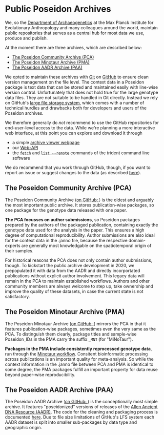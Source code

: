 # Public Poseidon Archives

We, so the [Department of Archaeogenetics](https://www.eva.mpg.de/archaeogenetics/index.html) at the Max Planck Institute for Evolutionary Anthropology and many colleagues around the world, maintain public repositories that serves as a central hub for most data we use, produce and publish.

At the moment there are three archives, which are described below:

- [The Poseidon Community Archive (PCA)]()
- [The Poseidon Minotaur Archive (PMA)]()
- [The Poseidon AADR Archive (PAA)]()

We opted to maintain these archives with [Git](https://git-scm.com) on [GitHub](https://github.com/poseidon-framework) to ensure clean version management on the file level. The context data in a Poseidon package is text data that can be stored and maintained easily with line-wise version control. Unfortunately that does not hold true for the large genotype data files. They are not suitable to be handled in Git directly. Instead we rely on GitHub's [large file storage system](https://docs.github.com/en/repositories/working-with-files/managing-large-files/about-large-files-on-github), which comes with a number of technical hurdles and drawbacks both for developers and users of the Poseidon archives.

We therefore generally do _not_ recommend to use the GitHub repositories for end-user-level access to the data. While we're planning a more interactive web interface, at this point you can explore and download it through

- a simple [archive viewer webpage](https://poseidon-framework.github.io/published_data/)
- our [Web-API](web_api)
- the [`fetch`](trident#fetch-command) and [`list --remote`](trident#list-command) commands of the trident command line software

We do recommend that you work through GitHub, though, if you want to report an issue or suggest changes to the data (as described [here](archive_submission_guide.md)).

## The Poseidon Community Archive (PCA)

The Poseidon Community Archive ([on GitHub: <i class="fab fa-github" aria-hidden="true"></i>](https://github.com/poseidon-framework/published_data)) is the oldest and arguably the most important public archive. It stores publication-wise packages, so one package for the genotype data released with one paper.

**The PCA focusses on author submissions**, so Poseidon packages prepared by the authors of the packaged publication, containing exactly the genotype data used for the analysis in the paper. This ensures a high degree of computational reproducibility. Author submissions are also ideal for the context data in the .janno file, because the respective domain-experts are generally most knowledgable on the spatiotemporal origin of their samples.

For historical reasons the PCA does not only contain author submissions, though. To kickstart the public archive development in 2020, we prepopulated it with data from the AADR and directly incorportated publications without explicit author involvement. This legacy data will remain in the PCA to maintain established workflows. Authors and other community members are always welcome to step up, take ownership and improve the quality of these datasets, in case the current state is not satisfactory.

## The Poseidon Minotaur Archive (PMA)

<!-- ToDo: Fix links! -->

The Poseidon Minotaur Archive ([on GitHub: <i class="fab fa-github" aria-hidden="true"></i>](https://github.com/poseidon-framework/...)) mirrors the PCA in that it features publication-wise packages, sometimes even the very same as the PCA. To distinguish them clearly, package titles and sample-wise Poseidon_IDs in the PMA carry the suffix `_MNT` (for "MiNoTaur").

**Packages in the PMA include consistently reprocessed genotype data**, run through the [Minotaur workflow](...). Consitent bioinformatic processing across publications is an important quality for meta-analysis. So while the context information in the .janno file between PCA and PMA is identical to some degree, the PMA packages fulfill an important property for data reuse beyond paper-wise reproducibility.

## The Poseidon AADR Archive (PAA)

The Poseidon AADR Archive ([on GitHub: <i class="fab fa-github" aria-hidden="true"></i>](https://github.com/poseidon-framework/...)) is the conceptionally most simple archive. It features "poseidonized" versions of releases of the [Allen Ancient DNA Resource (AADR)](https://reich.hms.harvard.edu/allen-ancient-dna-resource-aadr-downloadable-genotypes-present-day-and-ancient-dna-data). The code for the cleaning and packaging process is documented [here](https://github.com/poseidon-framework/aadr2poseidon). Due to file size limitations of GitHub's LFS system each AADR dataset is split into smaller sub-packages by data type and geographic origin.
